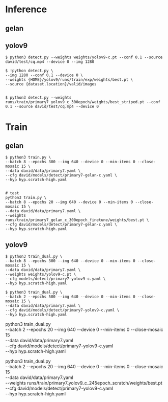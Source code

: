 
# Inference

## gelan


## yolov9
```
$ python3 detect.py --weights weights/yolov9-c.pt --conf 0.1 --source david/test/cq.mp4 --device 0 --img 1280

$ !python detect.py \
--img 1280 --conf 0.1 --device 0 \
--weights {HOME}/yolov9/runs/train/exp/weights/best.pt \
--source {dataset.location}/valid/images


$ python3 detect.py --weights runs/train/primary7_yolov9_c_300epoch/weights/best_striped.pt --conf 0.1 --source david/test/cq.mp4 --device 0

```

# Train

## gelan
```
$ python3 train.py \
--batch 8 --epochs 300 --img 640 --device 0 --min-items 0 --close-mosaic 15 \
--data david/data/primary7.yaml \
--cfg david/models/detect/primary7-gelan-c.yaml \
--hyp hyp.scratch-high.yaml


# test
python3 train.py \
--batch 8 --epochs 20 --img 640 --device 0 --min-items 0 --close-mosaic 15 \
--data david/data/primary7.yaml \
--weights runs/train/primary7_gelan_c_300epoch_finetune/weights/best.pt \
--cfg david/models/detect/primary7-gelan-c.yaml \
--hyp hyp.scratch-high.yaml

```




## yolov9
```
$ python3 train_dual.py \
--batch 8 --epochs 300 --img 640 --device 0 --min-items 0 --close-mosaic 15 \
--data david/data/primary7.yaml \
--weights weights/yolov9-c.pt \
--cfg models/detect/primary7-yolov9-c.yaml \
--hyp hyp.scratch-high.yaml

$ python3 train_dual.py \
--batch 2 --epochs 500 --img 640 --device 0 --min-items 0 --close-mosaic 15 \
--data david/data/primary7.yaml \
--cfg david/models/detect/primary7-yolov9-c.yaml \
--hyp hyp.scratch-high.yaml
```




python3 train_dual.py \
--batch 2 --epochs 20 --img 640 --device 0 --min-items 0 --close-mosaic 15 \
--data david/data/primary7.yaml \
--cfg david/models/detect/primary7-yolov9-c.yaml \
--hyp hyp.scratch-high.yaml


python3 train_dual.py \
--batch 2 --epochs 20 --img 640 --device 0 --min-items 0 --close-mosaic 15 \
--data david/data/primary7.yaml \
--weights runs/train/primary7_yolov9_c_245epoch_scratch/weights/best.pt \
--cfg david/models/detect/primary7-yolov9-c.yaml \
--hyp hyp.scratch-high.yaml